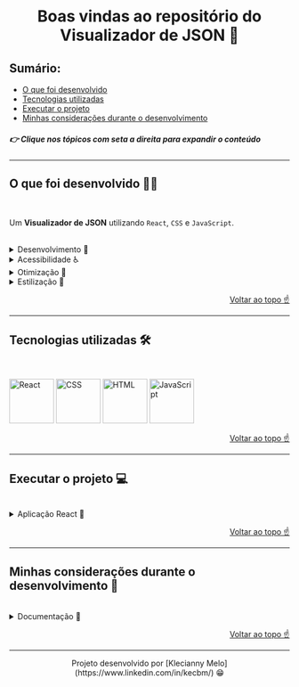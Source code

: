 <h1 id="top" align="center">Boas vindas ao repositório do Visualizador de JSON 📄</h1>

<h2>Sumário:</h2>

- [O que foi desenvolvido](#summary)
- [Tecnologias utilizadas](#tech)
- [Executar o projeto](#execute)
- [Minhas considerações durante o desenvolvimento](#considerations)

<h5>👉 Clique nos tópicos com seta a direita para expandir o conteúdo</h5>

---

<h2 id="summary">O que foi desenvolvido 👩‍💻</h2>

<br>

Um **Visualizador de JSON** utilizando `React`, `CSS` e `JavaScript`.

<br>

<details><summary>Desenvolvimento 🎯</summary>
<p>
Desenvolvi a aplicação utilizando a biblioteca [React JSON View](https://www.npmjs.com/package/react-json-view) para visualizar o JSON na tela. Um dos grandes desafios da Rinha de Frontend foi implementar recursos para torna a aplicação acessível e a otimização para que o arquivo fosse renderizado no menor tempo possível.
</p>
</details>

<details><summary>Acessibilidade ♿️</summary>
<p>
Para tornar a página acessível, implementei os seguintes recursos:

<ul>
    <li>aria-label</li>
    <li>aria-labelledby</li>
    <li>aria-describedby</li>
    <li>alt</li>
    <li>tabindex</li>
    <li>tradução da página para português, inglês e espanhol</li>
    <li>Mensagem de erro para indicar o envio de arquivo inválido</li>
    <li>Icone de loading enquanto o conteúdo do arquivo é carregado</li>
    <li>Alteração da cor dos elementos no evento de hover</li>
    <li>Lógica de desabilitar o botão quando não há conteúdo na tela, e habilita-lo quando há conteúdo</li>
</ul>
</p>
</details>

<details><summary>Otimização 🔧</summary>
<p>
Ver o que foi desativado no componente da biblioteca react-json-view

enableClipboard={false}
displayObjectSize={false}
displayDataTypes={false}
displayArrayKey={false}
</p>
</details>

<details><summary>Estilização 🎨</summary>
<p>
Comentar quais recursos visuais que utilizei na página

Fontes: Nunito e Roboto (ver elementos e tamanhos da fonte)

Cores:
#efefef
#d9d9d9
#c3c3c3
#333333
#000000
#818181

Tipos de cursor

Icones

Emojis

outline
</p>
</details>

<p align="right"><a href="#top">Voltar ao topo ☝</a></p>

---

<h2 id="tech">Tecnologias utilizadas 🛠</h2>

<br>

<img title="React" alt="React" height="80" width="80" src="https://cdn.jsdelivr.net/gh/devicons/devicon/icons/react/react-original.svg" /> <img title="CSS" alt="CSS" height="80" width="80" src="https://cdn.jsdelivr.net/gh/devicons/devicon/icons/css3/css3-original.svg" />  <img title="HTML" alt="HTML" height="80" width="80" src="https://cdn.jsdelivr.net/gh/devicons/devicon/icons/html5/html5-original.svg" /> <img title="JavaScript" alt="JavaScript" height="80" width="80" src="https://cdn.jsdelivr.net/gh/devicons/devicon/icons/javascript/javascript-original.svg" />
          
<p align="right"><a href="#top">Voltar ao topo ☝</a></p>

---

<h2 id="execute">Executar o projeto 💻</h2>

<br>

<details><summary>Aplicação React 🎉</summary>
<p>
Para instalar as dependências e iniciar a aplicação React, execute os comandos na ordem a seguir:

```bash
  git clone https://github.com/Kecbm/rinhadefrontend.git
```

```bash
  cd src
```

```bash
  cd rinhadefrontend
```

```bash
  npm install
```

```bash
  npm start
```

</p>
</details>

<p align="right"><a href="#top">Voltar ao topo ☝</a></p>

---

<h2 id="considerations">Minhas considerações durante o desenvolvimento 📝</h2>

<p>

</p>

<br>

<details><summary>Documentação 📌</summary>
<p>

</p>
</details>

<p align="right"><a href="#top">Voltar ao topo ☝</a></p>

---

<p align="center">Projeto desenvolvido por [Klecianny Melo](https://www.linkedin.com/in/kecbm/) 😁</p>
